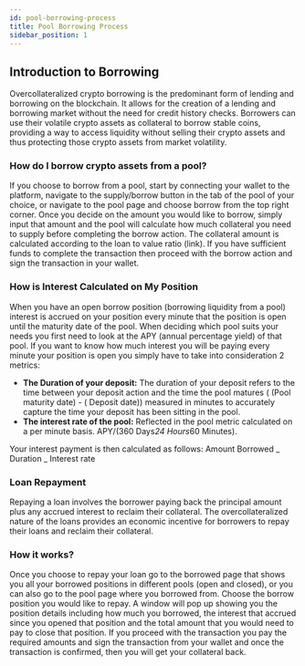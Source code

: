 ```yaml
---
id: pool-borrowing-process
title: Pool Borrowing Process
sidebar_position: 1
---
```


## Introduction to Borrowing

Overcollateralized crypto borrowing is the predominant form of lending and borrowing on the blockchain. It allows for the creation of a lending and borrowing market without the need for credit history checks. Borrowers can use their volatile crypto assets as collateral to borrow stable coins, providing a way to access liquidity without selling their crypto assets and thus protecting those crypto assets from market volatility.

### How do I borrow crypto assets from a pool?

If you choose to borrow from a pool, start by connecting your wallet to the platform, navigate to the supply/borrow button in the tab of the pool of your choice, or navigate to the pool page and choose borrow from the top right corner. Once you decide on the amount you would like to borrow, simply input that amount and the pool will calculate how much collateral you need to supply before completing the borrow action. The collateral amount is calculated according to the loan to value ratio (link). If you have sufficient funds to complete the transaction then proceed with the borrow action and sign the transaction in your wallet.

### How is Interest Calculated on My Position

When you have an open borrow position (borrowing liquidity from a pool) interest is accrued on your position every minute that the position is open until the maturity date of the pool. When deciding which pool suits your needs you first need to look at the APY (annual percentage yield) of that pool. If you want to know how much interest you will be paying every minute your position is open you simply have to take into consideration 2 metrics:

- **The Duration of your deposit:** The duration of your deposit refers to the time between your deposit action and the time the pool matures ( (Pool maturity date) - ( Deposit date)) measured in minutes to accurately capture the time your deposit has been sitting in the pool.
- **The interest rate of the pool:** Reflected in the pool metric calculated on a per minute basis. APY/(360 Days*24 Hours*60 Minutes).

Your interest payment is then calculated as follows: Amount Borrowed _ Duration _ Interest rate

### Loan Repayment

Repaying a loan involves the borrower paying back the principal amount plus any accrued interest to reclaim their collateral. The overcollateralized nature of the loans provides an economic incentive for borrowers to repay their loans and reclaim their collateral.

### How it works?

Once you choose to repay your loan go to the borrowed page that shows you all your borrowed positions in different pools (open and closed), or you can also go to the pool page where you borrowed from. Choose the borrow position you would like to repay. A window will pop up showing you the position details including how much you borrowed, the interest that accrued since you opened that position and the total amount that you would need to pay to close that position. If you proceed with the transaction you pay the required amounts and sign the transaction from your wallet and once the transaction is confirmed, then you will get your collateral back.
